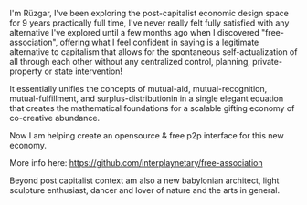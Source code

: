 I'm Rüzgar, I've been exploring the post-capitalist economic design space for 9 years practically full time, I've never really felt fully satisfied with any alternative I've explored until a few months ago when I discovered "free-association", offering what I feel confident in saying is a legitimate alternative to capitalism that allows for the spontaneous self-actualization of all through each other without any centralized control, planning, private-property or state intervention! 

It essentially unifies the concepts of mutual-aid, mutual-recognition, mutual-fulfillment, and surplus-distributionin in a single elegant equation that creates the mathematical foundations for a scalable gifting economy of co-creative abundance.

Now I am helping create an opensource & free p2p interface for this new economy.

More info here: https://github.com/interplaynetary/free-association

Beyond post capitalist context am also a new babylonian architect, light sculpture enthusiast, dancer and lover of nature and the arts in general.